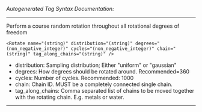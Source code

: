 _Autogenerated Tag Syntax Documentation:_

---
Perform a course random rotation  throughout all rotational degrees of freedom

```
<Rotate name="(string)" distribution="(string)" degrees="(non_negative_integer)" cycles="(non_negative_integer)" chain="(string)" tag_along_chains="(string)" />
```

-   distribution: Sampling distribution; Either "uniform" or "gaussian"
-   degrees: How degrees should be rotated around. Recommended=360
-   cycles: Number of cycles. Recommended: 1000
-   chain: Chain ID. MUST be a completely connected single chain.
-   tag_along_chains: Comma separated list of chains to be moved together with the rotating chain. E.g. metals or water.

---
